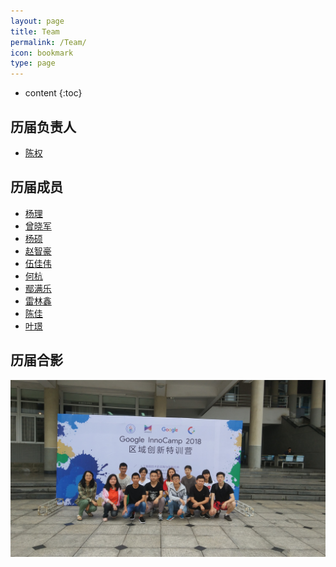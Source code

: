 ```yaml
---
layout: page
title: Team
permalink: /Team/
icon: bookmark
type: page
---
```


* content
{:toc}

## 历届负责人
- [陈权](https://github.com/chenquan)
## 历届成员
- [杨理](https://github.com/LeoooY)
- [曾晓军](https://github.com/Mxzxj)
- [杨硕](https://github.com/Estelle1223)
- [赵智豪](https://github.com/SHzhihao)
- [伍佳伟](https://github.com/Samsara5)
- [何杭](https://github.com/abbhay)
- [鄢满乐](https://github.com/YanmanleLichen)
- [雷林鑫](https://github.com/leilinxin)
- [陈佳](https://github.com/Chen-Rom-Kay)
- [叶璟](https://github.com/Suserra)
## 历届合影
![](img/IMG_20180526_085512.jpg)
